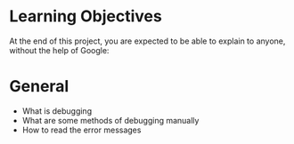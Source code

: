 # Learning Objectives
At the end of this project, you are expected to be able to explain to anyone, without the help of Google:

# General
- What is debugging
- What are some methods of debugging manually
- How to read the error messages
